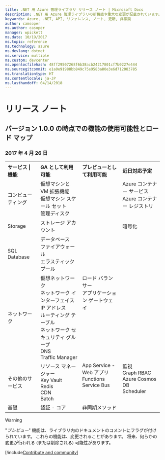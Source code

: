 ```yaml
---
title: .NET 用 Azure 管理ライブラリ リリース ノート | Microsoft Docs
description: .NET 用 Azure 管理ライブラリの新機能や重大な変更が記載されています。
keywords: Azure, .NET, API, リファレンス, ノート, 更新, 非推奨
author: camsoper
ms.author: casoper
manager: wpickett
ms.date: 10/19/2017
ms.topic: reference
ms.technology: azure
ms.devlang: dotnet
ms.service: multiple
ms.custom: devcenter
ms.openlocfilehash: 48ff29507268f6b38acb24217801cf7b0227e444
ms.sourcegitcommit: e1a0e91988bb849c75e9583a80e3e6d712083785
ms.translationtype: HT
ms.contentlocale: ja-JP
ms.lasthandoff: 04/14/2018
---
```

# <a name="release-notes"></a>リリース ノート 

## <a name="feature-availability-and-road-map-as-of-version-100"></a>バージョン 1.0.0 の時点での機能の使用可能性とロード マップ ##
### <a name="april-26-2017"></a>2017 年 4 月 26 日

<table>
  <tr>
    <th align="left">サービス | 機能</th>
    <th align="left">GA として利用可能</th>
    <th align="left">プレビューとして利用可能</th>
    <th align="left">近日対応予定</th>
  </tr>
  <tr>
    <td>コンピューティング</td>
    <td>仮想マシンと VM 拡張機能<br>仮想マシン スケール セット<br>管理ディスク</td>
    <td></td>
    <td valign="top">Azure コンテナー サービス<br>Azure コンテナー レジストリ</td>
  </tr>
  <tr>
    <td>Storage</td>
    <td>ストレージ アカウント</td>
    <td></td>
    <td>暗号化</td>
  </tr>
  <tr>
    <td>SQL Database</td>
    <td>データベース<br>ファイアウォール<br>エラスティック プール</td>
    <td></td>
    <td valign="top"></td>
  </tr>
  <tr>
    <td>ネットワーク</td>
    <td>仮想ネットワーク<br>ネットワーク インターフェイス<br>IP アドレス<br>ルーティング テーブル<br>ネットワーク セキュリティ グループ<br>DNS<br>Traffic Manager</td>
    <td valign="top">ロード バランサー<br>アプリケーション ゲートウェイ</td>
    <td valign="top"></td>
  </tr>
  <tr>
    <td>その他のサービス</td>
    <td>リソース マネージャー<br>Key Vault<br>Redis<br>CDN<br>Batch</td>
    <td valign="top">App Service - Web アプリ<br>Functions<br>Service Bus</td>
    <td valign="top">監視<br>Graph RBAC<br>Azure Cosmos DB<br>Scheduler</td>
  </tr>
  <tr>
    <td>基礎</td>
    <td>認証 - コア</td>
    <td>非同期メソッド</td>
    <td valign="top"></td>
  </tr>
</table>

> [!WARNING] 
> "*プレビュー*" 機能は、ライブラリ内のドキュメントのコメントにフラグが付けられています。 これらの機能は、変更されることがあります。 将来、何らかの変更が行われる (または削除される) 可能性があります。

[!include[Contribute and community](includes/contribute.md)]
